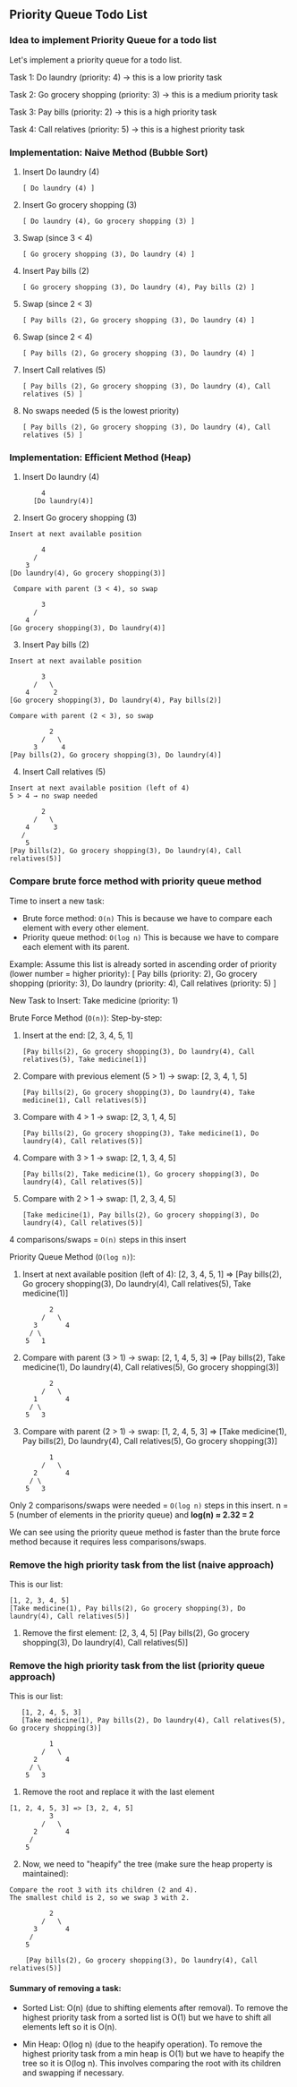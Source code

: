 ## Priority Queue Todo List

### Idea to implement Priority Queue for a todo list

Let's implement a priority queue for a todo list.

Task 1: Do laundry (priority: 4) -> this is a low priority task

Task 2: Go grocery shopping (priority: 3) -> this is a medium priority task

Task 3: Pay bills (priority: 2) -> this is a high priority task

Task 4: Call relatives (priority: 5) -> this is a highest priority task

### Implementation: Naive Method (Bubble Sort)

1. Insert Do laundry (4)

   ```text
   [ Do laundry (4) ]
   ```

2. Insert Go grocery shopping (3)

   ```text
   [ Do laundry (4), Go grocery shopping (3) ]
   ```

3. Swap (since 3 < 4)

   ```text
   [ Go grocery shopping (3), Do laundry (4) ]
   ```

4. Insert Pay bills (2)

   ```text
   [ Go grocery shopping (3), Do laundry (4), Pay bills (2) ]
   ```

5. Swap (since 2 < 3)

   ```text
   [ Pay bills (2), Go grocery shopping (3), Do laundry (4) ]
   ```

6. Swap (since 2 < 4)

   ```text
   [ Pay bills (2), Go grocery shopping (3), Do laundry (4) ]
   ```

7. Insert Call relatives (5)

   ```text
   [ Pay bills (2), Go grocery shopping (3), Do laundry (4), Call relatives (5) ]
   ```

8. No swaps needed (5 is the lowest priority)

   ```text
   [ Pay bills (2), Go grocery shopping (3), Do laundry (4), Call relatives (5) ]
   ```

### Implementation: Efficient Method (Heap)

1. Insert Do laundry (4)

```text
        4
      [Do laundry(4)]
```

2. Insert Go grocery shopping (3)

```text
Insert at next available position

        4
      /
    3
[Do laundry(4), Go grocery shopping(3)]
```

```text
 Compare with parent (3 < 4), so swap

        3
      /
    4
[Go grocery shopping(3), Do laundry(4)]
```

3. Insert Pay bills (2)

```text
Insert at next available position

        3
      /   \
    4      2
[Go grocery shopping(3), Do laundry(4), Pay bills(2)]
```

```text
Compare with parent (2 < 3), so swap

          2
        /   \
      3      4
[Pay bills(2), Go grocery shopping(3), Do laundry(4)]
```

4. Insert Call relatives (5)

```text
Insert at next available position (left of 4)
5 > 4 → no swap needed

        2
      /   \
    4      3
   /
    5
[Pay bills(2), Go grocery shopping(3), Do laundry(4), Call relatives(5)]
```

### Compare brute force method with priority queue method

Time to insert a new task:

- Brute force method: `O(n)` This is because we have to compare each element with every other element.
- Priority queue method: `O(log n)` This is because we have to compare each element with its parent.

Example:
Assume this list is already sorted in ascending order of priority (lower number = higher priority):
[
Pay bills (priority: 2),
Go grocery shopping (priority: 3),
Do laundry (priority: 4),
Call relatives (priority: 5)
]

New Task to Insert: Take medicine (priority: 1)

Brute Force Method (`O(n)`):
Step-by-step:

1. Insert at the end: [2, 3, 4, 5, 1]

   ```text
   [Pay bills(2), Go grocery shopping(3), Do laundry(4), Call relatives(5), Take medicine(1)]
   ```

2. Compare with previous element (5 > 1) → swap: [2, 3, 4, 1, 5]

   ```text
   [Pay bills(2), Go grocery shopping(3), Do laundry(4), Take medicine(1), Call relatives(5)]
   ```

3. Compare with 4 > 1 → swap: [2, 3, 1, 4, 5]

   ```text
   [Pay bills(2), Go grocery shopping(3), Take medicine(1), Do laundry(4), Call relatives(5)]
   ```

4. Compare with 3 > 1 → swap: [2, 1, 3, 4, 5]

   ```text
   [Pay bills(2), Take medicine(1), Go grocery shopping(3), Do laundry(4), Call relatives(5)]
   ```

5. Compare with 2 > 1 → swap: [1, 2, 3, 4, 5]
   ```text
   [Take medicine(1), Pay bills(2), Go grocery shopping(3), Do laundry(4), Call relatives(5)]
   ```

4 comparisons/swaps = `O(n)` steps in this insert

Priority Queue Method (`O(log n)`):

1. Insert at next available position (left of 4): [2, 3, 4, 5, 1] => [Pay bills(2), Go grocery shopping(3), Do laundry(4), Call relatives(5), Take medicine(1)]

```text
          2
        /   \
      3       4
     / \
    5   1
```

2. Compare with parent (3 > 1) → swap: [2, 1, 4, 5, 3] => [Pay bills(2), Take medicine(1), Do laundry(4), Call relatives(5), Go grocery shopping(3)]

```text
          2
        /   \
      1       4
     / \
    5   3
```

3. Compare with parent (2 > 1) → swap: [1, 2, 4, 5, 3] => [Take medicine(1), Pay bills(2), Do laundry(4), Call relatives(5), Go grocery shopping(3)]

```text
          1
        /   \
      2       4
     / \
    5   3
```

Only 2 comparisons/swaps were needed = `O(log n)` steps in this insert. n = 5 (number of elements in the priority queue) and **log(n) ≈ 2.32 = 2**

We can see using the priority queue method is faster than the brute force method because it requires less comparisons/swaps.

### Remove the high priority task from the list (naive approach)

This is our list:

```text
[1, 2, 3, 4, 5]
[Take medicine(1), Pay bills(2), Go grocery shopping(3), Do laundry(4), Call relatives(5)]
```

1. Remove the first element: [2, 3, 4, 5]
   [Pay bills(2), Go grocery shopping(3), Do laundry(4), Call relatives(5)]

### Remove the high priority task from the list (priority queue approach)

This is our list:

```text
   [1, 2, 4, 5, 3]
   [Take medicine(1), Pay bills(2), Do laundry(4), Call relatives(5), Go grocery shopping(3)]

          1
        /   \
      2       4
     / \
    5   3
```

1. Remove the root and replace it with the last element

```text
[1, 2, 4, 5, 3] => [3, 2, 4, 5]
          3
        /   \
      2       4
     /
    5
```

2. Now, we need to "heapify" the tree (make sure the heap property is maintained):

```text
Compare the root 3 with its children (2 and 4).
The smallest child is 2, so we swap 3 with 2.

          2
        /   \
      3       4
     /
    5

    [Pay bills(2), Go grocery shopping(3), Do laundry(4), Call relatives(5)]
```

#### Summary of removing a task:

- Sorted List: O(n) (due to shifting elements after removal).
  To remove the highest priority task from a sorted list is O(1) but we have to shift all elements left so it is O(n).

- Min Heap: O(log n) (due to the heapify operation).
  To remove the highest priority task from a min heap is O(1) but we have to heapify the tree so it is O(log n).
  This involves comparing the root with its children and swapping if necessary.
